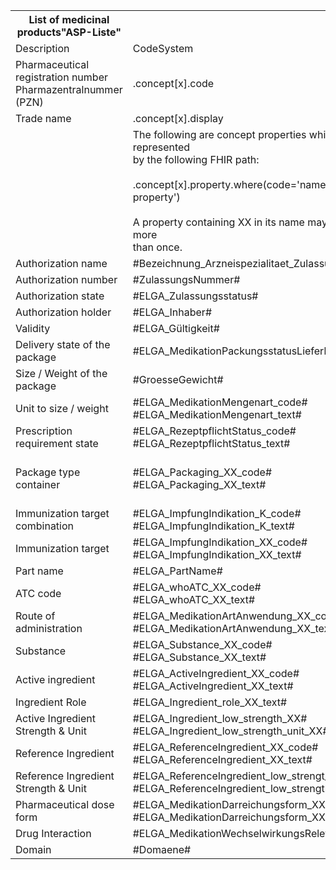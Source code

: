 <table class="grid">
<tbody>
  <tr>
    <th>List of medicinal products"ASP-Liste"</th>
    <th></th>
    <th>FHIR resources</th>
    <th></th>
    <th></th>
    <th></th>
    <th></th>
  </tr>
  <tr>
    <td>Description</td>
    <td>CodeSystem</td>
    <td>PackagedProductDefinition</td>
    <td>MedicinalProductDefinition</td>
    <td>RegulatedAuthorization</td>
    <td>AdministrableProductDefinition</td>
    <td>Ingredient</td>
  </tr>
  <tr>
    <td>Pharmaceutical registration number<br>Pharmazentralnummer (PZN)</td>
    <td>.concept[x].code</td>
    <td>.identifier</td>
    <td>-</td>
    <td>-</td>
    <td>-</td>
    <td></td>
  </tr>
  <tr>
    <td>Trade name</td>
    <td>.concept[x].display</td>
    <td>TODO</td>
    <td></td>
    <td></td>
    <td></td>
    <td></td>
  </tr>
  <tr>
    <td></td>
    <td>The following are concept properties which are represented <br>by the following FHIR path:<br><br>.concept[x].property.where(code='name-of-property')<br><br>A property containing XX in its name may occur more<br>than once.</td>
    <td colspan="5"></td>
  </tr>
  <tr>
    <td>Authorization name</td>
    <td>#Bezeichnung_Arzneispezialitaet_Zulassung#</td>
    <td>-</td>
    <td>.name.productName</td>
    <td>-</td>
    <td>-</td>
    <td></td>
  </tr>
  <tr>
    <td>Authorization number</td>
    <td>#ZulassungsNummer#</td>
    <td>-</td>
    <td>-</td>
    <td>.identifier</td>
    <td>-</td>
    <td></td>
  </tr>
  <tr>
    <td>Authorization state</td>
    <td>#ELGA_Zulassungsstatus#</td>
    <td>-</td>
    <td>-</td>
    <td>.status.coding</td>
    <td>-</td>
    <td></td>
  </tr>
  <tr>
    <td>Authorization holder</td>
    <td>#ELGA_Inhaber#</td>
    <td>-</td>
    <td>-</td>
    <td>.holder</td>
    <td>-</td>
    <td></td>
  </tr>
  <tr>
    <td>Validity</td>
    <td>#ELGA_Gültigkeit#</td>
    <td>TODO</td>
    <td></td>
    <td></td>
    <td></td>
    <td></td>
  </tr>
  <tr>
    <td>Delivery state of the package</td>
    <td>#ELGA_MedikationPackungsstatusLieferbar#</td>
    <td>.marketingStatus.status.coding.code</td>
    <td>-</td>
    <td>-</td>
    <td>-</td>
    <td>-</td>
  </tr>
  <tr>
    <td>Size / Weight of the package</td>
    <td>#GroesseGewicht#</td>
    <td>TODO</td>
    <td></td>
    <td></td>
    <td></td>
    <td></td>
  </tr>
  <tr>
    <td>Unit to size / weight</td>
    <td>#ELGA_MedikationMengenart_code#<br>#ELGA_MedikationMengenart_text#</td>
    <td>TODO</td>
    <td></td>
    <td></td>
    <td></td>
    <td></td>
  </tr>
  <tr>
    <td>Prescription requirement state</td>
    <td>#ELGA_RezeptpflichtStatus_code#<br>#ELGA_RezeptpflichtStatus_text#</td>
    <td>-</td>
    <td>.legalStatusOfSupply.coding</td>
    <td>-</td>
    <td>-</td>
    <td>-</td>
  </tr>
  <tr>
    <td>Package type container</td>
    <td>#ELGA_Packaging_XX_code#<br>#ELGA_Packaging_XX_text#</td>
    <td>.packaging.type<br><br>TODO multiple values would have to be allowed</td>
    <td>-</td>
    <td>-</td>
    <td>-</td>
    <td>-</td>
  </tr>
  <tr>
    <td>Immunization target combination</td>
    <td>#ELGA_ImpfungIndikation_K_code#<br>#ELGA_ImpfungIndikation_K_text#</td>
    <td>not mapped</td>
    <td></td>
    <td></td>
    <td></td>
    <td></td>
  </tr>
  <tr>
    <td>Immunization target</td>
    <td>#ELGA_ImpfungIndikation_XX_code#<br>#ELGA_ImpfungIndikation_XX_text#</td>
    <td>-</td>
    <td>.classification.coding</td>
    <td>-</td>
    <td>-</td>
    <td>-</td>
  </tr>
  <tr>
    <td>Part name</td>
    <td>#ELGA_PartName#</td>
    <td>-</td>
    <td>.name.part</td>
    <td>-</td>
    <td>-</td>
    <td>-</td>
  </tr>
  <tr>
    <td>ATC code</td>
    <td>#ELGA_whoATC_XX_code#<br>#ELGA_whoATC_XX_text#</td>
    <td>-</td>
    <td>.classification.coding</td>
    <td>-</td>
    <td>-</td>
    <td>-</td>
  </tr>
  <tr>
    <td>Route of administration</td>
    <td>#ELGA_MedikationArtAnwendung_XX_code#<br>#ELGA_MedikationArtAnwendung_XX_text#</td>
    <td>-</td>
    <td>-</td>
    <td>-</td>
    <td>.routeOfAdministration.code</td>
    <td>-</td>
  </tr>
  <tr>
    <td>Substance</td>
    <td>#ELGA_Substance_XX_code#<br>#ELGA_Substance_XX_text#</td>
    <td>-</td>
    <td>-</td>
    <td>-</td>
    <td>-</td>
    <td>.substance.code.concept.coding</td>
  </tr>
  <tr>
    <td>Active ingredient</td>
    <td>#ELGA_ActiveIngredient_XX_code#<br>#ELGA_ActiveIngredient_XX_text#</td>
    <td>-</td>
    <td>-</td>
    <td>-</td>
    <td>-</td>
    <td>.substance.code.concept.coding</td>
  </tr>
  <tr>
    <td>Ingredient Role</td>
    <td>#ELGA_Ingredient_role_XX_text#<br></td>
    <td>-</td>
    <td>-</td>
    <td>-</td>
    <td>-</td>
    <td>.role.coding</td>
  </tr>
  <tr>
    <td>Active Ingredient Strength &amp; Unit</td>
    <td>#ELGA_Ingredient_low_strength_XX#<br>#ELGA_Ingredient_low_strength_unit_XX#</td>
    <td>-</td>
    <td>-</td>
    <td>-</td>
    <td>-</td>
    <td>.substance.strength</td>
  </tr>
  <tr>
    <td>Reference Ingredient</td>
    <td>#ELGA_ReferenceIngredient_XX_code#<br>#ELGA_ReferenceIngredient_XX_text#</td>
    <td>TODO</td>
    <td></td>
    <td></td>
    <td></td>
    <td></td>
  </tr>
  <tr>
    <td>Reference Ingredient Strength &amp; Unit</td>
    <td>#ELGA_ReferenceIngredient_low_strengt_XX#<br>#ELGA_ReferenceIngredient_low_strength_unit_XX#</td>
    <td>-</td>
    <td>-</td>
    <td>-</td>
    <td>-</td>
    <td>.substance.strength.referenceStrength</td>
  </tr>
  <tr>
    <td>Pharmaceutical dose form</td>
    <td>#ELGA_MedikationDarreichungsform_XX_code#<br>#ELGA_MedikationDarreichungsform_XX_text#</td>
    <td>-</td>
    <td>.combinedPharmaceuticalDoseForm</td>
    <td>-</td>
    <td>-</td>
    <td>-</td>
  </tr>
  <tr>
    <td>Drug Interaction</td>
    <td>#ELGA_MedikationWechselwirkungsRelevant#</td>
    <td>TODO</td>
    <td></td>
    <td></td>
    <td></td>
    <td></td>
  </tr>
  <tr>
    <td>Domain</td>
    <td>#Domaene#</td>
    <td>-</td>
    <td>.domain</td>
    <td>-</td>
    <td>-</td>
    <td>-</td>
  </tr>
</tbody>
</table>